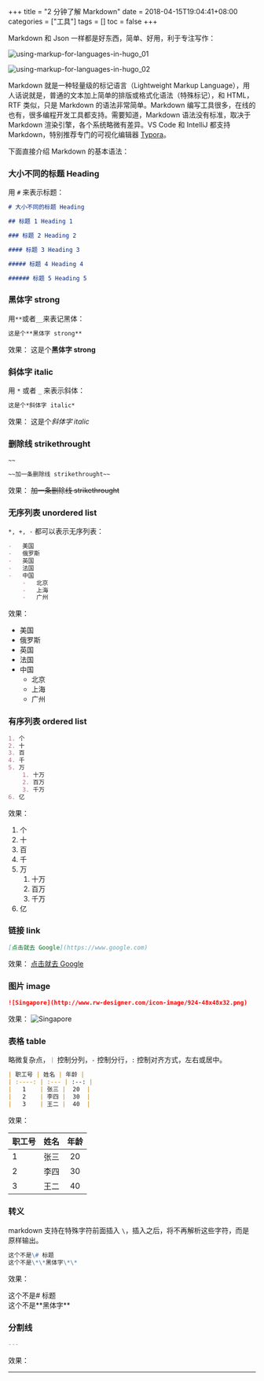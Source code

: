 +++
title = "2 分钟了解 Markdown"
date = 2018-04-15T19:04:41+08:00
categories = ["工具"]
tags = []
toc = false
+++

Markdown 和 Json 一样都是好东西，简单、好用，利于专注写作：

<!--more-->

![using-markup-for-languages-in-hugo_01](/images/2mins-markdown/using-markup-for-languages-in-hugo_01.png)

![using-markup-for-languages-in-hugo_02](/images/2mins-markdown/using-markup-for-languages-in-hugo_02.png)

Markdown 就是一种轻量级的标记语言（Lightweight Markup Language），用人话说就是，普通的文本加上简单的排版或格式化语法（特殊标记），和 HTML，RTF 类似，只是 Markdown 的语法非常简单。Markdown 编写工具很多，在线的也有，很多编程开发工具都支持。需要知道，Markdown 语法没有标准，取决于 Markdown 渲染引擎，各个系统略微有差异。VS Code 和 IntelliJ 都支持 Markdown，特别推荐专门的可视化编辑器 [Typora](https://typora.io/)。

下面直接介绍 Markdown 的基本语法：

### 大小不同的标题 Heading

用 `#` 来表示标题：

```markdown
# 大小不同的标题 Heading

## 标题 1 Heading 1

### 标题 2 Heading 2

#### 标题 3 Heading 3

##### 标题 4 Heading 4

###### 标题 5 Heading 5
```

### 黑体字 strong

用`**`或者`__`来表记黑体：

```markdown
这是个**黑体字 strong**
```

效果：
这是个**黑体字 strong**

### 斜体字 italic

用 `*` 或者 `_` 来表示斜体：

```markdown
这是个*斜体字 italic*
```

效果：
这是个*斜体字 italic*

### 删除线 strikethrought

`~~`

```markdown
~~加一条删除线 strikethrought~~
```

效果：
~~加一条删除线 strikethrought~~

### 无序列表 unordered list

`*, +, -` 都可以表示无序列表：

```markdown
-   美国
-   俄罗斯
-   英国
-   法国
-   中国
    -   北京
    -   上海
    -   广州
```

效果：

-   美国
-   俄罗斯
-   英国
-   法国
-   中国
    -   北京
    -   上海
    -   广州

### 有序列表 ordered list

```markdown
1. 个
2. 十
3. 百
4. 千
5. 万
    1. 十万
    2. 百万
    3. 千万
6. 亿
```

效果：

1. 个
2. 十
3. 百
4. 千
5. 万
    1. 十万
    2. 百万
    3. 千万
6. 亿

### 链接 link

```markdown
[点击就去 Google](https://www.google.com)
```

效果：
[点击就去 Google](https://www.google.com)

### 图片 image

```markdown
![Singapore](http://www.rw-designer.com/icon-image/924-48x48x32.png)
```

效果：
![Singapore](http://www.rw-designer.com/icon-image/924-48x48x32.png)

### 表格 table

略微复杂点，`｜` 控制分列，`-` 控制分行，`:` 控制对齐方式，左右或居中。

```markdown
| 职工号 | 姓名 | 年龄 |
| :----: | :--- | :--: |
|   1    | 张三 |  20  |
|   2    | 李四 |  30  |
|   3    | 王二 |  40  |
```

效果：

| 职工号 | 姓名 | 年龄 |
| :----- | :--- | :--: |
| 1      | 张三 |  20  |
| 2      | 李四 |  30  |
| 3      | 王二 |  40  |

### 转义

markdown 支持在特殊字符前面插入 `\`，插入之后，将不再解析这些字符，而是原样输出。

```markdown
这个不是\# 标题
这个不是\*\*黑体字\*\*
```

效果：

这个不是\# 标题  
这个不是\*\*黑体字\*\*

### 分割线

```markdown
--- 
```

效果：

---
